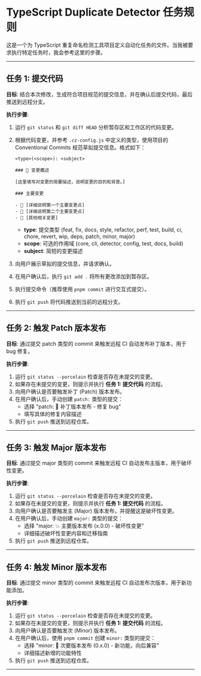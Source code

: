 # TypeScript Duplicate Detector 任务规则

这是一个为 TypeScript 重复命名检测工具项目定义自动化任务的文件。当我被要求执行特定任务时，我会参考这里的步骤。

---

## 任务 1: 提交代码

**目标**: 结合本次修改，生成符合项目规范的提交信息，并在确认后提交代码，最后推送到远程分支。

**执行步骤**:

1.  运行 `git status` 和 `git diff HEAD` 分析暂存区和工作区的代码变更。
2.  根据代码变更，并参考 `.cz-config.js` 中定义的类型，使用项目的 Conventional Commits 规范草拟提交信息。格式如下：

    ```
    <type>(<scope>): <subject>

    ### 🚀 变更概述

    [这里填写对变更的简要描述，说明变更的目的和背景。]

    ### 主要变更

    - 🎯 [详细说明第一个主要变更点]
    - 🎯 [详细说明第二个主要变更点]
    - 🎯 [其他相关变更]
    ```

    - **type**: 提交类型 (feat, fix, docs, style, refactor, perf, test, build, ci, chore, revert, wip, deps, patch, minor, major)
    - **scope**: 可选的作用域 (core, cli, detector, config, test, docs, build)
    - **subject**: 简短的变更描述

3.  向用户展示草拟的提交信息，并请求确认。
4.  在用户确认后，执行 `git add .` 将所有更改添加到暂存区。
5.  执行提交命令（推荐使用 `pnpm commit` 进行交互式提交）。
6.  执行 `git push` 将代码推送到当前的远程分支。

---

## 任务 2: 触发 Patch 版本发布

**目标**: 通过提交 patch 类型的 commit 来触发远程 CI 自动发布补丁版本，用于 bug 修复。

**执行步骤**:

1.  运行 `git status --porcelain` 检查是否存在未提交的变更。
2.  如果存在未提交的变更，则提示并执行 **任务 1: 提交代码** 的流程。
3.  向用户确认是否要触发补丁 (Patch) 版本发布。
4.  在用户确认后，手动创建 `patch:` 类型的提交：
    - 选择 "patch: 🔧 补丁版本发布 - 修复 bug"
    - 填写具体的修复内容描述
5.  执行 `git push` 推送到远程仓库。

---

## 任务 3: 触发 Major 版本发布

**目标**: 通过提交 major 类型的 commit 来触发远程 CI 自动发布主版本，用于破坏性变更。

**执行步骤**:

1.  运行 `git status --porcelain` 检查是否存在未提交的变更。
2.  如果存在未提交的变更，则提示并执行 **任务 1: 提交代码** 的流程。
3.  向用户确认是否要触发主 (Major) 版本发布，并提醒这是破坏性变更。
4.  在用户确认后，手动创建 `major:` 类型的提交：
    - 选择 "major: 💥 主要版本发布 (x.0.0) - 破坏性变更"
    - 详细描述破坏性变更内容和迁移指南
5.  执行 `git push` 推送到远程仓库。

---

## 任务 4: 触发 Minor 版本发布

**目标**: 通过提交 minor 类型的 commit 来触发远程 CI 自动发布次版本，用于新功能添加。

**执行步骤**:

1.  运行 `git status --porcelain` 检查是否存在未提交的变更。
2.  如果存在未提交的变更，则提示并执行 **任务 1: 提交代码** 的流程。
3.  向用户确认是否要触发次 (Minor) 版本发布。
4.  在用户确认后，使用 `pnpm commit` 创建 `minor:` 类型的提交：
    - 选择 "minor: 🎯 次要版本发布 (0.x.0) - 新功能，向后兼容"
    - 详细描述新增的功能特性
5.  执行 `git push` 推送到远程仓库。

---
